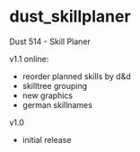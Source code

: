 dust_skillplaner
================

Dust 514 - Skill Planer

v1.1 online:
- reorder planned skills by d&d
- skilltree grouping
- new graphics
- german skillnames

v1.0
- initial release